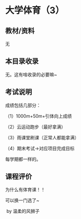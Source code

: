 # 大学体育（3）

## 教材/资料

无



## 本目录收录

无。这有啥收录的必要嘛~





## 考试说明

成绩包括几部分：

（1）1000m+50m+引体向上成绩

（2）云运动跑步（最好拿满）

（3）雨课堂刷课（正常人都能拿满）

（4）期末考试->对应项目完成目标

每学期都一样的。

## 课程评价

为什么有体育课！！

可以换一门选了~		

​																																											by 温柔的风狮子

